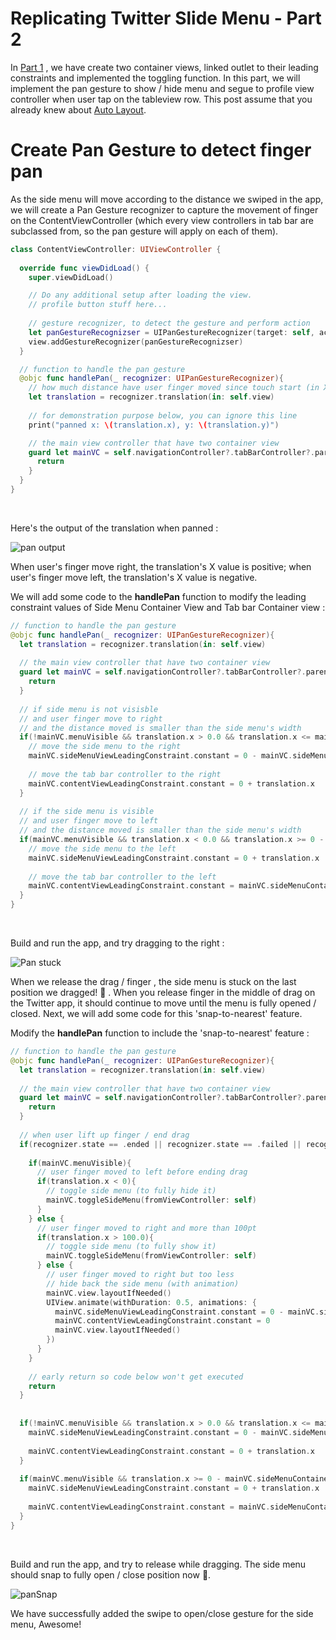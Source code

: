 # Replicating Twitter Slide Menu - Part 2

In [Part 1](https://fluffy.es/twitter-slide-menu-1/) , we have create two container views, linked outlet to their leading constraints and implemented the toggling function. In this part, we will implement the pan gesture to show / hide menu and segue to profile view controller when user tap on the tableview row. This post assume that you already knew about [Auto Layout](https://fluffy.es/making-sense-of-auto-layout/).



# Create Pan Gesture to detect finger pan

As the side menu will move according to the distance we swiped in the app, we will create a Pan Gesture recognizer to capture the movement of finger on the ContentViewController (which every view controllers in tab bar are subclassed from, so the pan gesture will apply on each of them).



```swift
class ContentViewController: UIViewController {
    
  override func viewDidLoad() {
    super.viewDidLoad()

    // Do any additional setup after loading the view.
    // profile button stuff here...
    
    // gesture recognizer, to detect the gesture and perform action
    let panGestureRecognizser = UIPanGestureRecognizer(target: self, action: #selector(handlePan(_:)) )
    view.addGestureRecognizer(panGestureRecognizser)
  }

  // function to handle the pan gesture
  @objc func handlePan(_ recognizer: UIPanGestureRecognizer){
    // how much distance have user finger moved since touch start (in X and Y)
    let translation = recognizer.translation(in: self.view)
    
    // for demonstration purpose below, you can ignore this line
    print("panned x: \(translation.x), y: \(translation.y)")

    // the main view controller that have two container view
    guard let mainVC = self.navigationController?.tabBarController?.parent as? MainViewController else {
      return
    }    
  }
}
```

<br>



Here's the output of the translation when panned : 

![pan output](https://iosimage.s3.amazonaws.com/2018/37-twitter-slidemenu-2/panSample.gif)



When user's finger move right, the translation's X value is positive; when user's finger move left, the  translation's X value is negative.



We will add some code to the **handlePan** function to modify the leading constraint values of Side Menu Container View and Tab bar Container view : 

```swift
// function to handle the pan gesture
@objc func handlePan(_ recognizer: UIPanGestureRecognizer){
  let translation = recognizer.translation(in: self.view)
  
  // the main view controller that have two container view
  guard let mainVC = self.navigationController?.tabBarController?.parent as? MainViewController else {
    return
  }
  
  // if side menu is not visisble
  // and user finger move to right
  // and the distance moved is smaller than the side menu's width
  if(!mainVC.menuVisible && translation.x > 0.0 && translation.x <= mainVC.sideMenuContainer.frame.size.width) {
    // move the side menu to the right
    mainVC.sideMenuViewLeadingConstraint.constant = 0 - mainVC.sideMenuContainer.frame.size.width + translation.x
    
    // move the tab bar controller to the right
    mainVC.contentViewLeadingConstraint.constant = 0 + translation.x
  }
  
  // if the side menu is visible
  // and user finger move to left
  // and the distance moved is smaller than the side menu's width
  if(mainVC.menuVisible && translation.x < 0.0 && translation.x >= 0 - mainVC.sideMenuContainer.frame.size.width) {
    // move the side menu to the left
    mainVC.sideMenuViewLeadingConstraint.constant = 0 + translation.x
    
    // move the tab bar controller to the left
    mainVC.contentViewLeadingConstraint.constant = mainVC.sideMenuContainer.frame.size.width + translation.x
  }
}
```

<br>



Build and run the app, and try dragging to the right : 

![Pan stuck](https://iosimage.s3.amazonaws.com/2018/37-twitter-slidemenu-2/panStuck.gif)


When we release the drag / finger , the side menu is stuck on the last position we dragged! 😬 . When you release finger in the middle of drag on the Twitter app, it should continue to move until the menu is fully opened / closed. Next, we will add some code for this 'snap-to-nearest' feature.



Modify the **handlePan** function to include the 'snap-to-nearest' feature : 

```swift
// function to handle the pan gesture
@objc func handlePan(_ recognizer: UIPanGestureRecognizer){
  let translation = recognizer.translation(in: self.view)
  
  // the main view controller that have two container view
  guard let mainVC = self.navigationController?.tabBarController?.parent as? MainViewController else {
    return
  }
  
  // when user lift up finger / end drag
  if(recognizer.state == .ended || recognizer.state == .failed || recognizer.state == .cancelled){
      
    if(mainVC.menuVisible){
      // user finger moved to left before ending drag
      if(translation.x < 0){
        // toggle side menu (to fully hide it)
        mainVC.toggleSideMenu(fromViewController: self)
      }
    } else {
      // user finger moved to right and more than 100pt
      if(translation.x > 100.0){
        // toggle side menu (to fully show it)
        mainVC.toggleSideMenu(fromViewController: self)
      } else {
        // user finger moved to right but too less
        // hide back the side menu (with animation)
        mainVC.view.layoutIfNeeded()
        UIView.animate(withDuration: 0.5, animations: {
          mainVC.sideMenuViewLeadingConstraint.constant = 0 - mainVC.sideMenuContainer.frame.size.width
          mainVC.contentViewLeadingConstraint.constant = 0
          mainVC.view.layoutIfNeeded()
        })
      }
    }
    
    // early return so code below won't get executed
    return
  }
        
    
  if(!mainVC.menuVisible && translation.x > 0.0 && translation.x <= mainVC.sideMenuContainer.frame.size.width) {
    mainVC.sideMenuViewLeadingConstraint.constant = 0 - mainVC.sideMenuContainer.frame.size.width + translation.x
    
    mainVC.contentViewLeadingConstraint.constant = 0 + translation.x
  }
    
  if(mainVC.menuVisible && translation.x >= 0 - mainVC.sideMenuContainer.frame.size.width && translation.x < 0.0) {
    mainVC.sideMenuViewLeadingConstraint.constant = 0 + translation.x
    
    mainVC.contentViewLeadingConstraint.constant = mainVC.sideMenuContainer.frame.size.width + translation.x
  }
}
```

<br>



Build and run the app, and try to release while dragging. The side menu should snap to fully open / close position now 🤘.

![panSnap](https://iosimage.s3.amazonaws.com/2018/37-twitter-slidemenu-2/panSnap.gif)



We have successfully added the swipe to open/close gesture for the side menu, Awesome!

